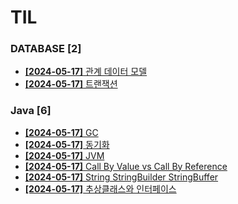 # TIL
 
### DATABASE [2]
- [**[2024-05-17]**  관계 데이터 모델](https://github.com/A-lass/TIL/blob/main/DATABASE/관계_데이터_모델.md)
- [**[2024-05-17]**  트랜잭션](https://github.com/A-lass/TIL/blob/main/DATABASE/트랜잭션.md)
### Java [6]
- [**[2024-05-17]**  GC](https://github.com/A-lass/TIL/blob/main/Java/GC.md)
- [**[2024-05-17]**  동기화](https://github.com/A-lass/TIL/blob/main/Java/동기화.md)
- [**[2024-05-17]**  JVM](https://github.com/A-lass/TIL/blob/main/Java/JVM.md)
- [**[2024-05-17]**  Call By Value vs Call By Reference](https://github.com/A-lass/TIL/blob/main/Java/Call_By_Value_vs_Call_By_Reference.md)
- [**[2024-05-17]**  String StringBuilder StringBuffer](https://github.com/A-lass/TIL/blob/main/Java/String_StringBuilder_StringBuffer.md)
- [**[2024-05-17]**  추상클래스와 인터페이스](https://github.com/A-lass/TIL/blob/main/Java/추상클래스와_인터페이스.md)
